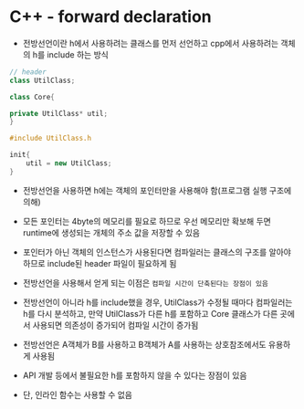 # C++ - forward declaration

* 전방선언이란 h에서 사용하려는 클래스를 먼저 선언하고 cpp에서 사용하려는 객체의 h를 include 하는 방식

``` c++
// header
class UtilClass;

class Core{

private UtilClass* util;
}
```

``` c++
#include UtilClass.h

init{
	util = new UtilClass;
}
```

* 전방선언을 사용하면 h에는 객체의 포인터만을 사용해야 함(프로그램 실행 구조에 의해)
* 모든 포인터는 4byte의 메모리를 필요로 하므로 우선 메모리만 확보해 두면 runtime에 생성되는 개체의 주소 값을 저장할 수 있음
* 포인터가 아닌 객체의 인스턴스가 사용된다면 컴파일러는 클래스의 구조를 알아야 하므로 include된 header 파일이 필요하게 됨
* 전방선언을 사용해서 얻게 되는 이점은 `컴파일 시간이 단축된다는 장점이 있음`
* 전방선언이 아니라 h를 include했을 경우, UtilClass가 수정될 때마다 컴파일러는 h를 다시 분석하고, 만약 UtilClass가 다른 h를 포함하고 Core 클래스가 다른 곳에서 사용되면 의존성이 증가되어 컴파일 시간이 증가됨

* 전방선언은 A객체가 B를 사용하고 B객체가 A를 사용하는 상호참조에서도 유용하게 사용됨
* API 개발 등에서 불필요한 h를 포함하지 않을 수 있다는 장점이 있음
* 단, 인라인 함수는 사용할 수 없음
